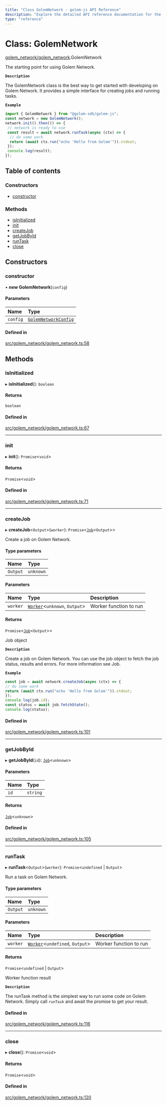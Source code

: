 ```yaml
---
title: "Class GolemNetwork - golem-js API Reference"
description: "Explore the detailed API reference documentation for the Class GolemNetwork within the golem-js SDK for the Golem Network."
type: "reference"
---
```

# Class: GolemNetwork

[golem_network/golem_network](../modules/golem_network_golem_network).GolemNetwork

The starting point for using Golem Network.

**`Description`**

The GolemNetwork class is the best way to get started with developing on Golem Network. It provides a simple interface for creating jobs and running tasks.

**`Example`**

```typescript
import { GolemNetwork } from "@golem-sdk/golem-js";
const network = new GolemNetwork();
network.init().then(() => {
 // network is ready to use
 const result = await network.runTask(async (ctx) => {
  // do some work
  return (await ctx.run("echo 'Hello from Golem'")).stdout;
 });
 console.log(result);
});
```

## Table of contents

### Constructors

- [constructor](golem_network_golem_network.GolemNetwork#constructor)

### Methods

- [isInitialized](golem_network_golem_network.GolemNetwork#isinitialized)
- [init](golem_network_golem_network.GolemNetwork#init)
- [createJob](golem_network_golem_network.GolemNetwork#createjob)
- [getJobById](golem_network_golem_network.GolemNetwork#getjobbyid)
- [runTask](golem_network_golem_network.GolemNetwork#runtask)
- [close](golem_network_golem_network.GolemNetwork#close)

## Constructors

### constructor

• **new GolemNetwork**(`config`)

#### Parameters

| Name | Type |
| :------ | :------ |
| `config` | [`GolemNetworkConfig`](../interfaces/golem_network_golem_network.GolemNetworkConfig) |

#### Defined in

[src/golem_network/golem_network.ts:58](https://github.com/golemfactory/golem-js/blob/7df98a2/src/golem_network/golem_network.ts#L58)

## Methods

### isInitialized

▸ **isInitialized**(): `boolean`

#### Returns

`boolean`

#### Defined in

[src/golem_network/golem_network.ts:67](https://github.com/golemfactory/golem-js/blob/7df98a2/src/golem_network/golem_network.ts#L67)

___

### init

▸ **init**(): `Promise`<`void`\>

#### Returns

`Promise`<`void`\>

#### Defined in

[src/golem_network/golem_network.ts:71](https://github.com/golemfactory/golem-js/blob/7df98a2/src/golem_network/golem_network.ts#L71)

___

### createJob

▸ **createJob**<`Output`\>(`worker`): `Promise`<[`Job`](job_job.Job)<`Output`\>\>

Create a job on Golem Network.

#### Type parameters

| Name | Type |
| :------ | :------ |
| `Output` | `unknown` |

#### Parameters

| Name | Type | Description |
| :------ | :------ | :------ |
| `worker` | [`Worker`](../modules/task_work#worker)<`unknown`, `Output`\> | Worker function to run |

#### Returns

`Promise`<[`Job`](job_job.Job)<`Output`\>\>

Job object

**`Description`**

Create a job on Golem Network. You can use the job object to fetch the job status, results and errors. For more information see Job.

**`Example`**

```typescript
const job = await network.createJob(async (ctx) => {
// do some work
return (await ctx.run("echo 'Hello from Golem'")).stdout;
});
console.log(job.id);
const status = await job.fetchState();
console.log(status);
```

#### Defined in

[src/golem_network/golem_network.ts:101](https://github.com/golemfactory/golem-js/blob/7df98a2/src/golem_network/golem_network.ts#L101)

___

### getJobById

▸ **getJobById**(`id`): [`Job`](job_job.Job)<`unknown`\>

#### Parameters

| Name | Type |
| :------ | :------ |
| `id` | `string` |

#### Returns

[`Job`](job_job.Job)<`unknown`\>

#### Defined in

[src/golem_network/golem_network.ts:105](https://github.com/golemfactory/golem-js/blob/7df98a2/src/golem_network/golem_network.ts#L105)

___

### runTask

▸ **runTask**<`Output`\>(`worker`): `Promise`<`undefined` \| `Output`\>

Run a task on Golem Network.

#### Type parameters

| Name | Type |
| :------ | :------ |
| `Output` | `unknown` |

#### Parameters

| Name | Type | Description |
| :------ | :------ | :------ |
| `worker` | [`Worker`](../modules/task_work#worker)<`undefined`, `Output`\> | Worker function to run |

#### Returns

`Promise`<`undefined` \| `Output`\>

Worker function result

**`Description`**

The runTask method is the simplest way to run some code on Golem Network. Simply call `runTask` and await the promise to get your result.

#### Defined in

[src/golem_network/golem_network.ts:116](https://github.com/golemfactory/golem-js/blob/7df98a2/src/golem_network/golem_network.ts#L116)

___

### close

▸ **close**(): `Promise`<`void`\>

#### Returns

`Promise`<`void`\>

#### Defined in

[src/golem_network/golem_network.ts:120](https://github.com/golemfactory/golem-js/blob/7df98a2/src/golem_network/golem_network.ts#L120)
